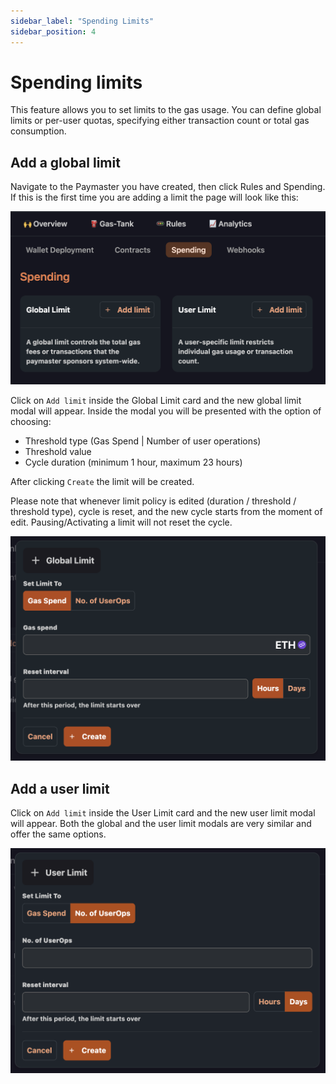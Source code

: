 ```yaml
---
sidebar_label: "Spending Limits"
sidebar_position: 4
---
```


# Spending limits

This feature allows you to set limits to the gas usage. You can define global limits or per-user quotas, specifying either transaction count or total gas consumption.

## Add a global limit

Navigate to the Paymaster you have created, then click Rules and Spending.
If this is the first time you are adding a limit the page will look like this:

![new limit](../images/limits/new_limit.png)

Click on `Add limit` inside the Global Limit card and the new global limit modal will appear.
Inside the modal you will be presented with the option of choosing:

- Threshold type (Gas Spend | Number of user operations)
- Threshold value
- Cycle duration (minimum 1 hour, maximum 23 hours)

After clicking `Create` the limit will be created.

Please note that whenever limit policy is edited (duration / threshold / threshold type), cycle is reset, and the new cycle starts from the moment of edit.
Pausing/Activating a limit will not reset the cycle.

![add global limit](../images/limits/global_limit_modal.png)

## Add a user limit

Click on `Add limit` inside the User Limit card and the new user limit modal will appear.
Both the global and the user limit modals are very similar and offer the same options.

![add user limit](../images/limits/user_limit_modal.png)
